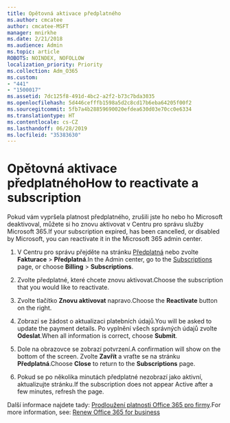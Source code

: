 ```yaml
---
title: Opětovná aktivace předplatného
ms.author: cmcatee
author: cmcatee-MSFT
manager: mnirkhe
ms.date: 2/21/2018
ms.audience: Admin
ms.topic: article
ROBOTS: NOINDEX, NOFOLLOW
localization_priority: Priority
ms.collection: Adm_O365
ms.custom:
- "441"
- "1500017"
ms.assetid: 7dc125f8-491d-4bc2-a2f2-b73c7bda3035
ms.openlocfilehash: 5d446cefffb1598a5d2c8cd17b6eba64205f00f2
ms.sourcegitcommit: 5fb7a4b28859690020efdea630d03e70cc0e6334
ms.translationtype: HT
ms.contentlocale: cs-CZ
ms.lasthandoff: 06/28/2019
ms.locfileid: "35383630"
---
```

# <a name="how-to-reactivate-a-subscription"></a><span data-ttu-id="5676b-102">Opětovná aktivace předplatného</span><span class="sxs-lookup"><span data-stu-id="5676b-102">How to reactivate a subscription</span></span>

<span data-ttu-id="5676b-103">Pokud vám vypršela platnost předplatného, zrušili jste ho nebo ho Microsoft deaktivoval, můžete si ho znovu aktivovat v Centru pro správu služby Microsoft 365.</span><span class="sxs-lookup"><span data-stu-id="5676b-103">If your subscription expired, has been cancelled, or disabled by Microsoft, you can reactivate it in the Microsoft 365 admin center.</span></span>
  
1. <span data-ttu-id="5676b-104">V Centru pro správu přejděte na stránku [Předplatná](https://go.microsoft.com/fwlink/p/?linkid=842054) nebo zvolte **Fakturace** \> **Předplatná**.</span><span class="sxs-lookup"><span data-stu-id="5676b-104">In the Admin center, go to the [Subscriptions](https://go.microsoft.com/fwlink/p/?linkid=842054) page, or choose **Billing** \> **Subscriptions**.</span></span>

2. <span data-ttu-id="5676b-105">Zvolte předplatné, které chcete znovu aktivovat.</span><span class="sxs-lookup"><span data-stu-id="5676b-105">Choose the subscription that you would like to reactivate.</span></span>

3. <span data-ttu-id="5676b-106">Zvolte tlačítko **Znovu aktivovat** napravo.</span><span class="sxs-lookup"><span data-stu-id="5676b-106">Choose the **Reactivate** button on the right.</span></span>

4. <span data-ttu-id="5676b-107">Zobrazí se žádost o aktualizaci platebních údajů.</span><span class="sxs-lookup"><span data-stu-id="5676b-107">You will be asked to update the payment details.</span></span> <span data-ttu-id="5676b-108">Po vyplnění všech správných údajů zvolte **Odeslat**.</span><span class="sxs-lookup"><span data-stu-id="5676b-108">When all information is correct, choose **Submit**.</span></span>

5. <span data-ttu-id="5676b-109">Dole na obrazovce se zobrazí potvrzení.</span><span class="sxs-lookup"><span data-stu-id="5676b-109">A confirmation will show on the bottom of the screen.</span></span> <span data-ttu-id="5676b-110">Zvolte **Zavřít** a vraťte se na stránku **Předplatná**.</span><span class="sxs-lookup"><span data-stu-id="5676b-110">Choose **Close** to return to the **Subscriptions** page.</span></span>

6. <span data-ttu-id="5676b-111">Pokud se po několika minutách předplatné nezobrazí jako aktivní, aktualizujte stránku.</span><span class="sxs-lookup"><span data-stu-id="5676b-111">If the subscription does not appear Active after a few minutes, refresh the page.</span></span>

<span data-ttu-id="5676b-112">Další informace najdete tady: [Prodloužení platnosti Office 365 pro firmy](https://support.office.com/article/8d83b530-f4ca-47f6-a666-e5791cbacc7e).</span><span class="sxs-lookup"><span data-stu-id="5676b-112">For more information, see: [Renew Office 365 for business](https://support.office.com/article/8d83b530-f4ca-47f6-a666-e5791cbacc7e)</span></span>
  